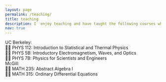 ```yaml
---
layout: page
permalink: /teaching/
title: teaching
description: I  enjoy teaching and have taught the following courses where I led dicussion sessions.
nav: true
---
```


<!-- For now, this page is assumed to be a static description of your courses. You can convert it to a collection similar to `_projects/` so that you can have a dedicated page for each course.

Organize your courses by years, topics, or universities, however you like! -->

UC Berkeley: <br>
🧑‍🏫 PHYS 112: Introduction to Statistical and Thermal Physics <br>
🧑‍🏫 PHYS 5B: Introductory Electromagnetism, Waves, and Optics <br>
🧑‍🏫 PHYS 7B: Physics for Scientists and Engineers <br>
McGill: <br>
🧑‍🏫 MATH 235: Abstract Algebra I <br>
🧑‍🏫 MATH 315: Ordinary Differential Equations <br>
